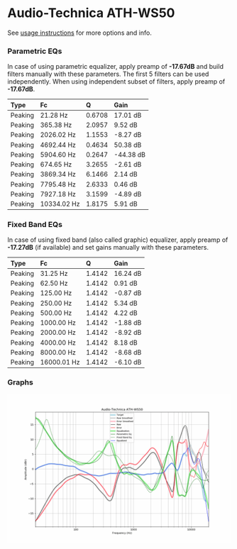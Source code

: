 # Audio-Technica ATH-WS50
See [usage instructions](https://github.com/jaakkopasanen/AutoEq#usage) for more options and info.

### Parametric EQs
In case of using parametric equalizer, apply preamp of **-17.67dB** and build filters manually
with these parameters. The first 5 filters can be used independently.
When using independent subset of filters, apply preamp of **-17.67dB**.

| Type    | Fc          |      Q | Gain      |
|:--------|:------------|:-------|:----------|
| Peaking | 21.28 Hz    | 0.6708 | 17.01 dB  |
| Peaking | 365.38 Hz   | 2.0957 | 9.52 dB   |
| Peaking | 2026.02 Hz  | 1.1553 | -8.27 dB  |
| Peaking | 4692.44 Hz  | 0.4634 | 50.38 dB  |
| Peaking | 5904.60 Hz  | 0.2647 | -44.38 dB |
| Peaking | 674.65 Hz   | 3.2655 | -2.61 dB  |
| Peaking | 3869.34 Hz  | 6.1466 | 2.14 dB   |
| Peaking | 7795.48 Hz  | 2.6333 | 0.46 dB   |
| Peaking | 7927.18 Hz  | 3.1599 | -4.89 dB  |
| Peaking | 10334.02 Hz | 1.8175 | 5.91 dB   |

### Fixed Band EQs
In case of using fixed band (also called graphic) equalizer, apply preamp of **-17.27dB**
(if available) and set gains manually with these parameters.

| Type    | Fc          |      Q | Gain     |
|:--------|:------------|:-------|:---------|
| Peaking | 31.25 Hz    | 1.4142 | 16.24 dB |
| Peaking | 62.50 Hz    | 1.4142 | 0.91 dB  |
| Peaking | 125.00 Hz   | 1.4142 | -0.87 dB |
| Peaking | 250.00 Hz   | 1.4142 | 5.34 dB  |
| Peaking | 500.00 Hz   | 1.4142 | 4.22 dB  |
| Peaking | 1000.00 Hz  | 1.4142 | -1.88 dB |
| Peaking | 2000.00 Hz  | 1.4142 | -8.92 dB |
| Peaking | 4000.00 Hz  | 1.4142 | 8.18 dB  |
| Peaking | 8000.00 Hz  | 1.4142 | -8.68 dB |
| Peaking | 16000.01 Hz | 1.4142 | -6.10 dB |

### Graphs
![](./Audio-Technica%20ATH-WS50.png)